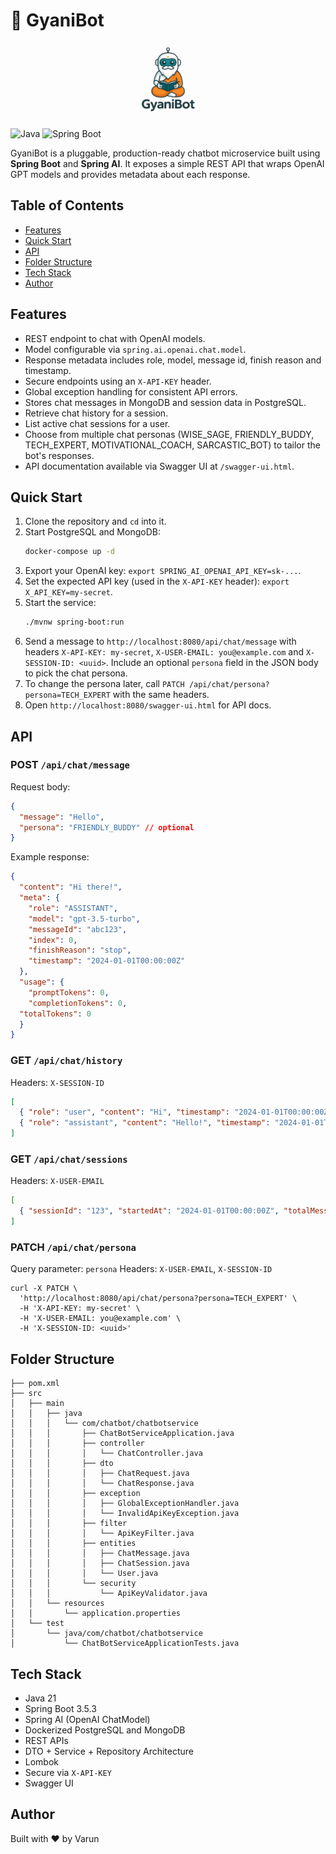 # 🤖 GyaniBot
<!-- Logo -->
<p align="center">
  <img src="https://raw.githubusercontent.com/varuncns/varuncns/main/gyaniBot.png" alt="Logo" width="120" />
</p>

![Java](https://img.shields.io/badge/Java-21-blue?logo=java)
![Spring Boot](https://img.shields.io/badge/SpringBoot-3.2.x-brightgreen?logo=spring)

GyaniBot is a pluggable, production-ready chatbot microservice built using **Spring Boot** and **Spring AI**. It exposes a simple REST API that wraps OpenAI GPT models and provides metadata about each response.

## Table of Contents
- [Features](#features)
- [Quick Start](#quick-start)
- [API](#api)
- [Folder Structure](#folder-structure)
- [Tech Stack](#tech-stack)
- [Author](#author)

## Features
- REST endpoint to chat with OpenAI models.
- Model configurable via `spring.ai.openai.chat.model`.
- Response metadata includes role, model, message id, finish reason and timestamp.
- Secure endpoints using an `X-API-KEY` header.
- Global exception handling for consistent API errors.
- Stores chat messages in MongoDB and session data in PostgreSQL.
- Retrieve chat history for a session.
- List active chat sessions for a user.
- Choose from multiple chat personas (WISE_SAGE, FRIENDLY_BUDDY, TECH_EXPERT,
  MOTIVATIONAL_COACH, SARCASTIC_BOT) to tailor the bot's responses.
- API documentation available via Swagger UI at `/swagger-ui.html`.

## Quick Start
1. Clone the repository and `cd` into it.
2. Start PostgreSQL and MongoDB:
   ```bash
   docker-compose up -d
   ```
3. Export your OpenAI key: `export SPRING_AI_OPENAI_API_KEY=sk-...`.
4. Set the expected API key (used in the `X-API-KEY` header): `export X_API_KEY=my-secret`.
5. Start the service:
   ```bash
   ./mvnw spring-boot:run
   ```
6. Send a message to `http://localhost:8080/api/chat/message` with headers
   `X-API-KEY: my-secret`, `X-USER-EMAIL: you@example.com` and
   `X-SESSION-ID: <uuid>`. Include an optional `persona` field in the JSON body
   to pick the chat persona.
7. To change the persona later, call `PATCH /api/chat/persona?persona=TECH_EXPERT`
   with the same headers.
8. Open `http://localhost:8080/swagger-ui.html` for API docs.

## API
### POST `/api/chat/message`
Request body:
```json
{
  "message": "Hello",
  "persona": "FRIENDLY_BUDDY" // optional
}
```
Example response:
```json
{
  "content": "Hi there!",
  "meta": {
    "role": "ASSISTANT",
    "model": "gpt-3.5-turbo",
    "messageId": "abc123",
    "index": 0,
    "finishReason": "stop",
    "timestamp": "2024-01-01T00:00:00Z"
  },
  "usage": {
    "promptTokens": 0,
    "completionTokens": 0,
  "totalTokens": 0
  }
}
```

### GET `/api/chat/history`
Headers: `X-SESSION-ID`
```json
[
  { "role": "user", "content": "Hi", "timestamp": "2024-01-01T00:00:00Z" },
  { "role": "assistant", "content": "Hello!", "timestamp": "2024-01-01T00:00:01Z" }
]
```

### GET `/api/chat/sessions`
Headers: `X-USER-EMAIL`
```json
[
  { "sessionId": "123", "startedAt": "2024-01-01T00:00:00Z", "totalMessages": 2 }
]
```

### PATCH `/api/chat/persona`
Query parameter: `persona`
Headers: `X-USER-EMAIL`, `X-SESSION-ID`

```
curl -X PATCH \
  'http://localhost:8080/api/chat/persona?persona=TECH_EXPERT' \
  -H 'X-API-KEY: my-secret' \
  -H 'X-USER-EMAIL: you@example.com' \
  -H 'X-SESSION-ID: <uuid>'
```

## Folder Structure
```
├── pom.xml
├── src
│   ├── main
│   │   ├── java
│   │   │   └── com/chatbot/chatbotservice
│   │   │       ├── ChatBotServiceApplication.java
│   │   │       ├── controller
│   │   │       │   └── ChatController.java
│   │   │       ├── dto
│   │   │       │   ├── ChatRequest.java
│   │   │       │   └── ChatResponse.java
│   │   │       ├── exception
│   │   │       │   ├── GlobalExceptionHandler.java
│   │   │       │   └── InvalidApiKeyException.java
│   │   │       ├── filter
│   │   │       │   └── ApiKeyFilter.java
│   │   │       ├── entities
│   │   │       │   ├── ChatMessage.java
│   │   │       │   ├── ChatSession.java
│   │   │       │   └── User.java
│   │   │       └── security
│   │   │           └── ApiKeyValidator.java
│   │   └── resources
│   │       └── application.properties
│   └── test
│       └── java/com/chatbot/chatbotservice
│           └── ChatBotServiceApplicationTests.java
```

## Tech Stack
- Java 21
- Spring Boot 3.5.3
- Spring AI (OpenAI ChatModel)
- Dockerized PostgreSQL and MongoDB
- REST APIs
- DTO + Service + Repository Architecture
- Lombok
- Secure via `X-API-KEY`
- Swagger UI

## Author
Built with ❤️ by Varun


